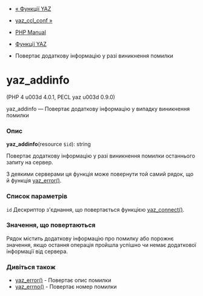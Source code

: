 - [« Функції YAZ](ref.yaz.md)
- [yaz_ccl_conf »](function.yaz-ccl-conf.md)

- [PHP Manual](index.md)
- [Функції YAZ](ref.yaz.md)
- Повертає додаткову інформацію у разі виникнення помилки

# yaz_addinfo

(PHP 4 u003d 4.0.1, PECL yaz u003d 0.9.0)

yaz_addinfo — Повертає додаткову інформацію у випадку
виникнення помилки

### Опис

**yaz_addinfo**(resource `$id`): string

Повертає додаткову інформацію у разі виникнення помилки
останнього запиту на сервер.

З деякими серверами ця функція може повернути той самий рядок, що й
функція [yaz_error()](function.yaz-error.md).

### Список параметрів

`id`
Дескриптор з'єднання, що повертається функцією
[yaz_connect()](function.yaz-connect.md).

### Значення, що повертаються

Рядок містить додаткову інформацію про помилку або порожнє значення,
якщо остання операція пройшла успішно чи немає додаткової інформації
від сервера.

### Дивіться також

- [yaz_error()](function.yaz-error.md) - Повертає опис помилки
- [yaz_errno()](function.yaz-errno.md) - Повертає номер помилки
